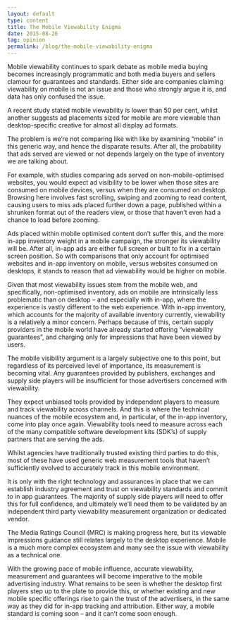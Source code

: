 ```yaml
---
layout: default
type: content
title: The Mobile Viewability Enigma
date: 2015-08-26
tag: opinion
permalink: /blog/the-mobile-viewability-enigma
---
```


Mobile viewability continues to spark debate as mobile media buying becomes increasingly programmatic and both media buyers and sellers clamour for guarantees and standards. Either side are companies claiming viewability on mobile is not an issue and those who strongly argue it is, and data has only confused the issue.

A recent study stated mobile viewability is lower than 50 per cent, whilst another suggests ad placements sized for mobile are more viewable than desktop-specific creative for almost all display ad formats.

The problem is we’re not comparing like with like by examining “mobile” in this generic way, and hence the disparate results. After all, the probability that ads served are viewed or not depends largely on the type of inventory we are talking about.

For example, with studies comparing ads served on non-mobile-optimised websites, you would expect ad visibility to be lower when those sites are consumed on mobile devices, versus when they are consumed on desktop. Browsing here involves fast scrolling, swiping and zooming to read content, causing users to miss ads placed further down a page, published within a shrunken format out of the readers view, or those that haven’t even had a chance to load before zooming.

Ads placed within mobile optimised content don’t suffer this, and the more in-app inventory weight in a mobile campaign, the stronger its viewability will be. After all, in-app ads are either full screen or built to fix in a certain screen position. So with comparisons that only account for optimised websites and in-app inventory on mobile, versus websites consumed on desktops, it stands to reason that ad viewability would be higher on mobile.

Given that most viewability issues stem from the mobile web, and specifically, non-optimised inventory, ads on mobile are intrinsically less problematic than on desktop &#8211; and especially with in-app, where the experience is vastly different to the web experience. With in-app inventory, which accounts for the majority of available inventory currently, viewability is a relatively a minor concern. Perhaps because of this, certain supply providers in the mobile world have already started offering “viewability guarantees”, and charging only for impressions that have been viewed by users.

The mobile visibility argument is a largely subjective one to this point, but regardless of its perceived level of importance, its measurement is becoming vital. Any guarantees provided by publishers, exchanges and supply side players will be insufficient for those advertisers concerned with viewability.

They expect unbiased tools provided by independent players to measure and track viewability across channels. And this is where the technical nuances of the mobile ecosystem and, in particular, of the in-app inventory, come into play once again. Viewability tools need to measure across each of the many compatible software development kits (SDK’s) of supply partners that are serving the ads.

Whilst agencies have traditionally trusted existing third parties to do this, most of these have used generic web measurement tools that haven’t sufficiently evolved to accurately track in this mobile environment.

It is only with the right technology and assurances in place that we can establish industry agreement and trust on viewability standards and commit to in app guarantees. The majority of supply side players will need to offer this for full confidence, and ultimately we’ll need them to be validated by an independent third party viewability measurement organization or dedicated vendor.

The Media Ratings Council (MRC) is making progress here, but its viewable impressions guidance still relates largely to the desktop experience. Mobile is a much more complex ecosystem and many see the issue with viewability as a technical one.

With the growing pace of mobile influence, accurate viewability, measurement and guarantees will become imperative to the mobile advertising industry. What remains to be seen is whether the desktop first players step up to the plate to provide this, or whether existing and new mobile specific offerings rise to gain the trust of the advertisers, in the same way as they did for in-app tracking and attribution. Either way, a mobile standard is coming soon – and it can’t come soon enough.
